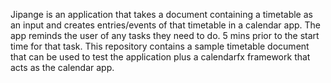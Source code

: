 Jipange is an application that takes a document containing a timetable as an input and creates entries/events of that timetable in a calendar app.
The app reminds the user of any tasks they need to do. 5 mins prior to the start time for that task. 
This repository contains a sample timetable document that can be used to test the application plus a calendarfx framework that acts as the calendar app.


